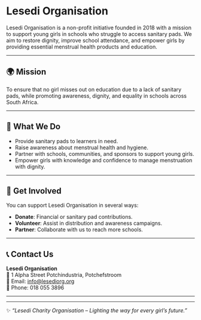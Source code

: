 # Lesedi Organisation
Lesedi Organisation is a non-profit initiative founded in 2018 with a mission to support young girls in schools who struggle to access sanitary pads. We aim to restore dignity, improve school attendance, and empower girls by providing essential menstrual health products and education.

---

## 🌍 Mission
To ensure that no girl misses out on education due to a lack of sanitary pads, while promoting awareness, dignity, and equality in schools across South Africa.

---

## 📌 What We Do
- Provide sanitary pads to learners in need.  
- Raise awareness about menstrual health and hygiene.  
- Partner with schools, communities, and sponsors to support young girls.  
- Empower girls with knowledge and confidence to manage menstruation with dignity.  

---

## 🚀 Get Involved
You can support Lesedi Organisation in several ways:
- **Donate**: Financial or sanitary pad contributions.  
- **Volunteer**: Assist in distribution and awareness campaigns.  
- **Partner**: Collaborate with us to reach more schools.  

---

## 📞 Contact Us
**Lesedi Organisation**  
📍 1 Alpha Street Potchindustria, Potchefstroom  
📧 Email: info@lesediorg.org  
📱 Phone: 018 055 3896

---


---
✨ *“Lesedi Charity Organisation – Lighting the way for every girl’s future.”*

